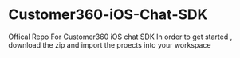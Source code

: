 Customer360-iOS-Chat-SDK
=======================

Offical Repo For Customer360 iOS chat SDK
In order to get started , download the zip and import the proects into your workspace
